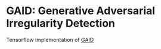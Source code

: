 # GAID: Generative Adversarial Irregularity Detection
Tensorflow implementation of [GAID](https://openreview.net/forum?id=Ske2oyiye4)

